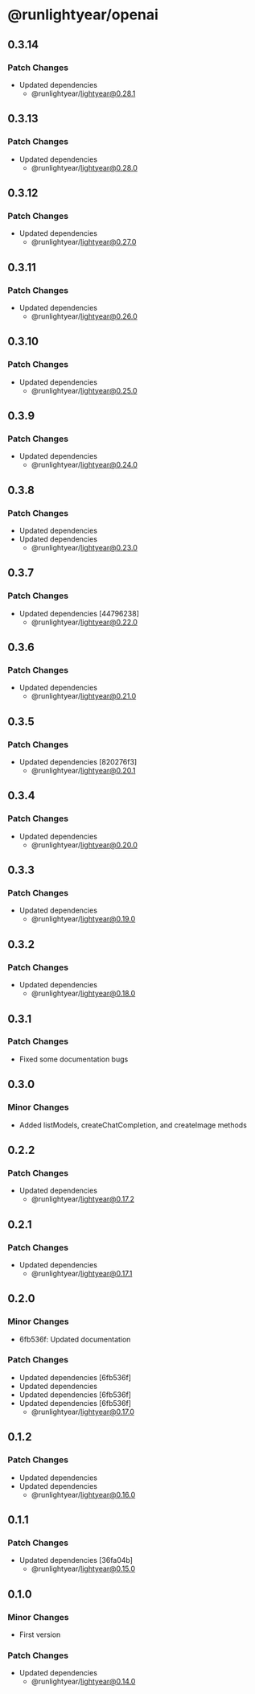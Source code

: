 # @runlightyear/openai

## 0.3.14

### Patch Changes

- Updated dependencies
  - @runlightyear/lightyear@0.28.1

## 0.3.13

### Patch Changes

- Updated dependencies
  - @runlightyear/lightyear@0.28.0

## 0.3.12

### Patch Changes

- Updated dependencies
  - @runlightyear/lightyear@0.27.0

## 0.3.11

### Patch Changes

- Updated dependencies
  - @runlightyear/lightyear@0.26.0

## 0.3.10

### Patch Changes

- Updated dependencies
  - @runlightyear/lightyear@0.25.0

## 0.3.9

### Patch Changes

- Updated dependencies
  - @runlightyear/lightyear@0.24.0

## 0.3.8

### Patch Changes

- Updated dependencies
- Updated dependencies
  - @runlightyear/lightyear@0.23.0

## 0.3.7

### Patch Changes

- Updated dependencies [44796238]
  - @runlightyear/lightyear@0.22.0

## 0.3.6

### Patch Changes

- Updated dependencies
  - @runlightyear/lightyear@0.21.0

## 0.3.5

### Patch Changes

- Updated dependencies [820276f3]
  - @runlightyear/lightyear@0.20.1

## 0.3.4

### Patch Changes

- Updated dependencies
  - @runlightyear/lightyear@0.20.0

## 0.3.3

### Patch Changes

- Updated dependencies
  - @runlightyear/lightyear@0.19.0

## 0.3.2

### Patch Changes

- Updated dependencies
  - @runlightyear/lightyear@0.18.0

## 0.3.1

### Patch Changes

- Fixed some documentation bugs

## 0.3.0

### Minor Changes

- Added listModels, createChatCompletion, and createImage methods

## 0.2.2

### Patch Changes

- Updated dependencies
  - @runlightyear/lightyear@0.17.2

## 0.2.1

### Patch Changes

- Updated dependencies
  - @runlightyear/lightyear@0.17.1

## 0.2.0

### Minor Changes

- 6fb536f: Updated documentation

### Patch Changes

- Updated dependencies [6fb536f]
- Updated dependencies
- Updated dependencies [6fb536f]
- Updated dependencies [6fb536f]
  - @runlightyear/lightyear@0.17.0

## 0.1.2

### Patch Changes

- Updated dependencies
- Updated dependencies
  - @runlightyear/lightyear@0.16.0

## 0.1.1

### Patch Changes

- Updated dependencies [36fa04b]
  - @runlightyear/lightyear@0.15.0

## 0.1.0

### Minor Changes

- First version

### Patch Changes

- Updated dependencies
  - @runlightyear/lightyear@0.14.0
